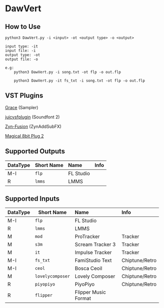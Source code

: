 
# DawVert

## How to Use
```
python3 DawVert.py -i <input> -ot <output type> -o <output>

input type: -it 
input file: -i 
output type: -ot 
output file: -o

e.g: 
    python3 DawVert.py -i song.txt -ot flp -o out.flp

    python3 DawVert.py -it fs_txt -i song.txt -ot flp -o out.flp

```

## VST Plugins

[Grace](https://github.com/s-oram/Grace) (Sampler)

[juicysfplugin](https://github.com/Birch-san/juicysfplugin) (Soundfont 2)

[Zyn-Fusion](https://zynaddsubfx.sourceforge.io/zyn-fusion.html) (ZynAddSubFX)

[Magical 8bit Plug 2](https://github.com/yokemura/Magical8bitPlug2)

## Supported Outputs

| DataType | Short Name | Name | Info | 
| --- | --- | :--- | :--- |
| M-I | ```flp``` | FL Studio |  | 
| R | ```lmms``` | LMMS | | 

## Supported Inputs

| DataType | Short Name | Name | Info | 
| --- | --- | :--- | :--- |
| M-I | ```flp``` | FL Studio |  | 
| R | ```lmms``` | LMMS |  | 
| M | ```mod``` | ProTracker | Tracker | 
| M | ```s3m``` | Scream Tracker 3 | Tracker | 
| M | ```it``` | Impulse Tracker | Tracker | 
| M-I | ```fs_txt``` | FamiStudio Text | Chiptune/Retro | 
| M-I | ```ceol``` | Bosca Ceoil | Chiptune/Retro | 
| M | ```lovelycomposer``` | Lovely Composer | Chiptune/Retro | 
| R | ```piyopiyo``` | PiyoPiyo | Chiptune/Retro | 
| R | ```flipper``` | Flipper Music Format | | 
